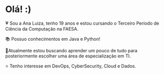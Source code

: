 # Olá! :)

💗 Sou a Ana Luiza, tenho 19 anos e estou cursando o Terceiro Período de Ciência da Computação na FAESA.

📚 Possuo conhecimentos em Java e Python!

🚀Atualmente estou buscando aprender um pouco de tudo para posteriormente escolher uma área de especialização em TI.

⭐ Tenho interesse em DevOps, CyberSecurity, Cloud e Dados.
